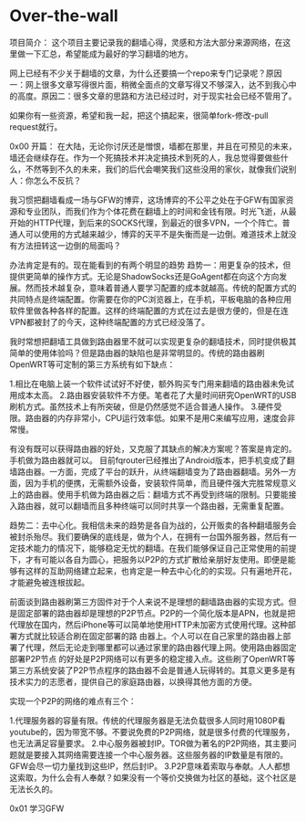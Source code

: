 # Over-the-wall
项目简介：
 这个项目主要记录我的翻墙心得，灵感和方法大部分来源网络，在这里做一下汇总，希望能成为最好的学习翻墙的地方。
 
 网上已经有不少关于翻墙的文章，为什么还要搞一个repo来专门记录呢？原因一：网上很多文章写得很片面，稍微全面点的文章写得又不够深入，达不到我心中的高度。原因二：很多文章的思路和方法已经过时，对于现实社会已经不管用了。

 如果你有一些资源，希望和我一起，把这个搞起来，很简单fork-修改-pull request就行。
 
 0x00 开篇：
 在大陆，无论你讨厌还是憎恨，墙都在那里，并且在可预见的未来，墙还会继续存在。作为一个死搞技术并决定搞技术到死的人，我总觉得要做些什么，不然等到不久的未来，我们的后代会嘲笑我们这些没用的家伙，就像我们说别人：你怎么不反抗？
  
 我习惯把翻墙看成一场与GFW的博弈，这场博弈的不公平之处在于GFW有国家资源和专业团队，而我们作为个体花费在翻墙上的时间和金钱有限。时光飞逝，从最开始的HTTP代理，到后来的SOCKS代理，到最近的很多VPN，一个个阵亡。普通人可以使用的方式越来越少，博弈的天平不是失衡而是一边倒。难道技术上就没有方法扭转这一边倒的局面吗？
 
 办法肯定是有的。现在能看到的有两个明显的趋势
 趋势一：用更复杂的技术，但提供更简单的操作方式。无论是ShadowSocks还是GoAgent都在向这个方向发展。然而技术越复杂，意味着普通人要学习配置的成本就越高。传统的配置方式的共同特点是终端配置。你需要在你的PC浏览器上，在手机，平板电脑的各种应用软件里做各种各样的配置。这样的终端配置的方式在过去是很方便的，但是在连VPN都被封了的今天，这种终端配置的方式已经没落了。

 我时常想把翻墙工具做到路由器里不就可以实现更复杂的翻墙技术，同时提供极其简单的使用体验吗？但是路由器的缺陷也是非常明显的。传统的路由器刷OpenWRT等可定制的第三方系统有如下缺点：
 
 1.相比在电脑上装一个软件试试好不好使，额外购买专门用来翻墙的路由器未免试用成本太高。
 2.路由器安装软件不方便。笔者花了大量时间研究OpenWRT的USB刷机方式。虽然技术上有所突破，但是仍然感觉不适合普通人操作。
 3.硬件受限。路由器的内存非常小，CPU运行效率低。如果不是用C来编写应用，速度会非常慢。

 有没有既可以获得路由器的好处，又克服了其缺点的解决方案呢？答案是肯定的。手机做为路由器就可以。
 目前fqrouter已经推出了Android版本，把手机变成了翻墙路由器。一方面，完成了平台的跃升，从终端翻墙变为了路由器翻墙。另外一方面，因为手机的便携，无需额外设备，安装软件简单，而且硬件强大完胜常规意义上的路由器。使用手机做为路由器之后：翻墙方式不再受到终端的限制。只要能接入路由器，就可以翻墙而且多种终端可以同时共享一个路由器，无需重复配置。

 趋势二：去中心化。我相信未来的趋势是各自为战的，公开贩卖的各种翻墙服务会被封杀殆尽。我们要确保的底线是，做为个人，在拥有一台国外服务器，然后有一定技术能力的情况下，能够稳定无忧的翻墙。在我们能够保证自己正常使用的前提下，才有可能以各自为圆心，把服务以P2P的方式扩散给亲朋好友使用。即便是能够有这样的互助网络建立起来，也肯定是一种去中心化的的实现。只有遍地开花，才能避免被连根拔起。

 前面谈到路由器刷第三方固件对于个人来说不是理想的翻墙路由器的实现方式。但是固定部署的路由器却是理想的P2P节点。P2P的一个简化版本是APN，也就是把代理放在国内，然后iPhone等可以简单地使用HTTP未加密方式使用代理。这种部署方式就比较适合刷在固定部署的路 由器上。个人可以在自己家里的路由器上部署了代理，然后无论走到哪里都可以通过家里的路由器代理上网。使用路由器固定部署P2P节点
 的好处是P2P网络可以有更多的稳定接入点。这些刷了OpenWRT等第三方系统安装了P2P节点程序的路由器不会是普通人玩得转的。其意义更多是有技术实力的志愿者，提供自己的家庭路由器，以换得其他方面的方便。

 实现一个P2P的网络的难点有三个：

 1.代理服务器的容量有限。传统的代理服务器是无法负载很多人同时用1080P看youtube的，因为带宽不够。不要说免费的P2P网络，就是很多付费的代理服务，也无法满足容量要求。
 2.中心服务器被封IP。TOR做为著名的P2P网络，其主要问题就是要接入其网络需要连接一个中心服务器。这些服务器的IP数量是有限的。GFW会尽一切力量找到这些IP，然后封IP。
 3.P2P意味着索取与奉献。人人都想这索取，为什么会有人奉献？如果没有一个等价交换做为社区的基础，这个社区是无法长久的。
 
 
 0x01 学习GFW
 

 
 
